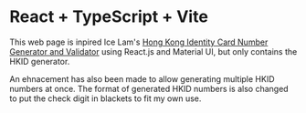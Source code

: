 # React + TypeScript + Vite

This web page is inpired Ice Lam's [Hong Kong Identity Card Number Generator and Validator](https://github.com/icelam/hkid-generator) using React.js and Material UI, but only contains the HKID generator.

An ehnacement has also been made to allow generating multiple HKID numbers at once. The format of generated HKID numbers is also changed to put the check digit in blackets to fit my own use.